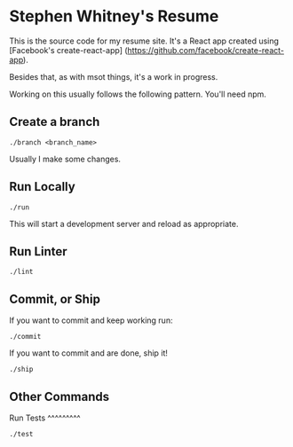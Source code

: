 Stephen Whitney's Resume
========================

This is the source code for my resume site. It's a React app created using [Facebook's create-react-app] (https://github.com/facebook/create-react-app).

Besides that, as with msot things, it's a work in progress.

Working on this usually follows the following pattern. You'll need npm.

Create a branch
---------------

`./branch <branch_name>`

Usually I make some changes.

Run Locally
-----------

`./run`

This will start a development server and reload as appropriate.

Run Linter
----------

`./lint`

Commit, or Ship
---------------

If you want to commit and keep working run:

`./commit`

If you want to commit and are done, ship it!

`./ship`

Other Commands
--------------

Run Tests
^^^^^^^^^

`./test`